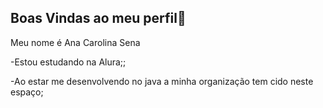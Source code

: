 ## Boas Vindas ao meu perfil👋

Meu nome é Ana Carolina Sena

-Estou estudando na Alura;;

-Ao estar me desenvolvendo no java a minha organização tem cido neste espaço;
